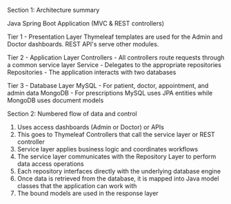 Section 1: Architecture summary

Java Spring Boot Application (MVC & REST controllers)

Tier 1 - Presentation Layer
Thymeleaf templates are used for the Admin and Doctor dashboards.
REST API's serve other modules.


Tier 2 - Application Layer
Controllers - All controllers route requests through a common service layer
Service - Delegates to the appropriate repositories
Repositories - The application interacts with two databases


Tier 3 - Database Layer
MySQL - For patient, doctor, appointment, and admin data
MongoDB - For prescriptions
MySQL uses JPA entities while MongoDB uses document models



Section 2: Numbered flow of data and control
1. Uses access dashboards (Admin or Doctor) or APIs
2. This goes to Thymeleaf Controllers that call the service layer or REST controller
3. Service layer applies business logic  and coordinates workflows
4. The service layer communicates with the Repository Layer to perform data access operations
5. Each repository interfaces directly with the underlying database engine
6. Once data is retrieved from the database, it is mapped into Java model classes that the application can work with
7. The bound models are used in the response layer